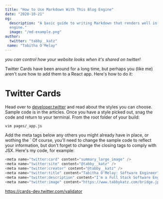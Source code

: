 ```yaml
---
title: "How to Use Markdown With This Blog Engine"
date: "2020-10-21"
og:
  description: "A basic guide to writing Markdown that renders well in this
  engine."
  image: "/md-example.png"
author:
  twitter: "tabby__katz"
 name: "Tabitha O'Melay"
---
```


_you can control how your website looks when it's shared on twitter!_

Twitter Cards have been around for a long time, but perhaps you (like me) aren't sure how to add them to a React app. Here's how to do it:

# Twitter Cards
Head over to [developer.twitter](https://developer.twitter.com/en/docs/twitter-for-websites/cards/overview/abouts-cards) and read about the styles you can choose. Sample code is in the articles. Once you have a style picked out, snag the code and return to your terminal. From the root folder of your build:

```bash
vim pages/_app.js
```

Add the meta tags below any others you might already have in place, or wothing the `
Of course, you'll need to change the sample code to reflect your information, but don't forget to change the closing tags to comply with JSX. Here's my code, for example:

```js
<meta name="twitter:card" content="summary_large_image" />
<meta name="twitter:site" content="@tabby__katz" />
<meta name="twitter:creator" content="@tabby__katz" />
<meta name="twitter:title" content="Tabitha O'Melay: Software Engineer" />
<meta name="twitter:description" content="I'm a Full Stack Software Engineer entering my second year at Holberton School, specializing in Web Stack. Over the past year I have build a foundation in computer science concepts, C, Python, and algorithmic problem-solving." />
<meta name="twitter:image" content="https://www.tabbykatz.com/bridge.jpg" />
```

https://cards-dev.twitter.com/validator
<!--stackedit_data:
eyJoaXN0b3J5IjpbMTE0MDYwNTIyMV19
-->